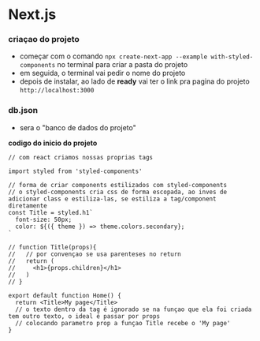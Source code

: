 # Next.js

### criaçao do projeto
- começar com o comando `npx create-next-app --example with-styled-components` no terminal para criar a pasta do projeto
- em seguida, o terminal vai pedir o nome do projeto
- depois de instalar, ao lado de **ready** vai ter o link pra pagina do projeto `http://localhost:3000`


### db.json
- sera o "banco de dados do projeto"


**codigo do inicio do projeto**
```
// com react criamos nossas proprias tags

import styled from 'styled-components'

// forma de criar components estilizados com styled-components
// o styled-components cria css de forma escopada, ao inves de adicionar class e estiliza-las, se estiliza a tag/component diretamente
const Title = styled.h1`
  font-size: 50px;
  color: ${({ theme }) => theme.colors.secondary};
`

// function Title(props){
//   // por convençao se usa parenteses no return
//   return (
//     <h1>{props.children}</h1>
//   ) 
// }

export default function Home() {
  return <Title>My page</Title>
  // o texto dentro da tag é ignorado se na funçao que ela foi criada tem outro texto, o ideal é passar por props
  // colocando parametro prop a funçao Title recebe o 'My page'
}
```